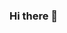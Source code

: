 ### Hi there 👋

<!--
**MarcosSWeis/MarcosSWeis** is a ✨ _special_ ✨ repository because its `README.md` (this file) appears on your GitHub profile.
-- !>
### My name is Marcos Weis, i developer web full stack 
